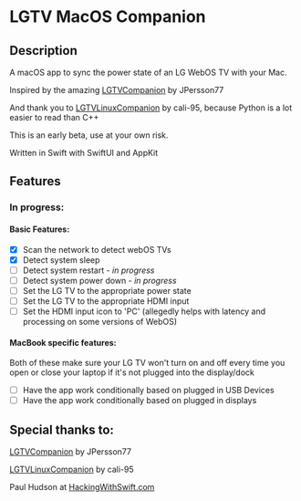 # LGTV MacOS Companion
## Description
A macOS app to sync the power state of an LG WebOS TV with your Mac.

Inspired by the amazing [LGTVCompanion](https://github.com/JPersson77/LGTVCompanion) by JPersson77

And thank you to [LGTVLinuxCompanion](https://github.com/cali-95/LGTVLinuxCompanion) by cali-95, because Python is a lot easier to read than C++

This is an early beta, use at your own risk.

Written in Swift with SwiftUI and AppKit

## Features
### In progress:
#### Basic Features:
- [x] Scan the network to detect webOS TVs
- [x] Detect system sleep
- [ ] Detect system restart - *in progress*
- [ ] Detect system power down - *in progress*
- [ ] Set the LG TV to the appropriate power state
- [ ] Set the LG TV to the appropriate HDMI input
- [ ] Set the HDMI input icon to 'PC' (allegedly helps with latency and processing on some versions of WebOS)
#### MacBook specific features:
Both of these make sure your LG TV won't turn on and off every time you open or close your laptop if it's not plugged into the display/dock
- [ ] Have the app work conditionally based on plugged in USB Devices
- [ ] Have the app work conditionally based on plugged in displays

## Special thanks to:
[LGTVCompanion](https://github.com/JPersson77/LGTVCompanion) by JPersson77

[LGTVLinuxCompanion](https://github.com/cali-95/LGTVLinuxCompanion) by cali-95

Paul Hudson at [HackingWithSwift.com](HackingWithSwift.com)
